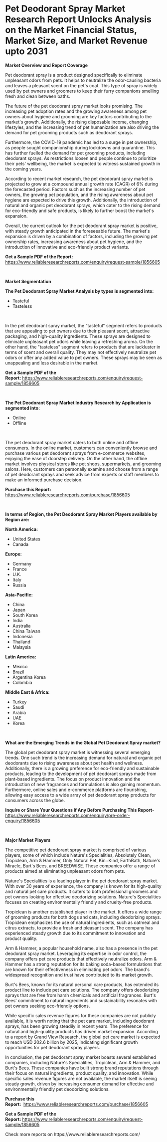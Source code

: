 <p><h1>Pet Deodorant Spray Market Research Report Unlocks Analysis on the Market Financial Status, Market Size, and Market Revenue upto 2031</h1></p><p><strong>Market Overview and Report Coverage</strong></p>
<p><p>Pet deodorant spray is a product designed specifically to eliminate unpleasant odors from pets. It helps to neutralize the odor-causing bacteria and leaves a pleasant scent on the pet's coat. This type of spray is widely used by pet owners and groomers to keep their furry companions smelling fresh and clean between baths.</p><p>The future of the pet deodorant spray market looks promising. The increasing pet adoption rates and the growing awareness among pet owners about hygiene and grooming are key factors contributing to the market's growth. Additionally, the rising disposable income, changing lifestyles, and the increasing trend of pet humanization are also driving the demand for pet grooming products such as deodorant sprays.</p><p>Furthermore, the COVID-19 pandemic has led to a surge in pet ownership, as people sought companionship during lockdowns and quarantine. This has further fuelled the demand for pet grooming products, including deodorant sprays. As restrictions loosen and people continue to prioritize their pets' wellbeing, the market is expected to witness sustained growth in the coming years.</p><p>According to recent market research, the pet deodorant spray market is projected to grow at a compound annual growth rate (CAGR) of 6% during the forecasted period. Factors such as the increasing number of pet owners, the growing pet population, and the rising awareness about pet hygiene are expected to drive this growth. Additionally, the introduction of natural and organic pet deodorant sprays, which cater to the rising demand for eco-friendly and safe products, is likely to further boost the market's expansion.</p><p>Overall, the current outlook for the pet deodorant spray market is positive, with steady growth anticipated in the foreseeable future. The market's expansion is driven by a combination of factors, including the growing pet ownership rates, increasing awareness about pet hygiene, and the introduction of innovative and eco-friendly product variants.</p></p>
<p><strong>Get a Sample PDF of the Report:</strong> <a href="https://www.reliableresearchreports.com/enquiry/request-sample/1856605">https://www.reliableresearchreports.com/enquiry/request-sample/1856605</a></p>
<p>&nbsp;</p>
<p><strong>Market Segmentation</strong></p>
<p><strong>The Pet Deodorant Spray Market Analysis by types is segmented into:</strong></p>
<p><ul><li>Tasteful</li><li>Tasteless</li></ul></p>
<p>&nbsp;</p>
<p><p>In the pet deodorant spray market, the "tasteful" segment refers to products that are appealing to pet owners due to their pleasant scent, attractive packaging, and high-quality ingredients. These sprays are designed to eliminate unpleasant pet odors while leaving a refreshing aroma. On the other hand, the "tasteless" segment refers to products that are lackluster in terms of scent and overall quality. They may not effectively neutralize pet odors or offer any added value to pet owners. These sprays may be seen as unappealing and less desirable in the market.</p></p>
<p><strong>Get a Sample PDF of the Report:</strong>&nbsp;<a href="https://www.reliableresearchreports.com/enquiry/request-sample/1856605">https://www.reliableresearchreports.com/enquiry/request-sample/1856605</a></p>
<p>&nbsp;</p>
<p><strong>The Pet Deodorant Spray Market Industry Research by Application is segmented into:</strong></p>
<p><ul><li>Online</li><li>Offline</li></ul></p>
<p>&nbsp;</p>
<p><p>The pet deodorant spray market caters to both online and offline consumers. In the online market, customers can conveniently browse and purchase various pet deodorant sprays from e-commerce websites, enjoying the ease of doorstep delivery. On the other hand, the offline market involves physical stores like pet shops, supermarkets, and grooming salons. Here, customers can personally examine and choose from a range of pet deodorant sprays and seek advice from experts or staff members to make an informed purchase decision.</p></p>
<p><strong>Purchase this Report:</strong>&nbsp; <a href="https://www.reliableresearchreports.com/purchase/1856605">https://www.reliableresearchreports.com/purchase/1856605</a></p>
<p>&nbsp;</p>
<p><strong>In terms of Region, the Pet Deodorant Spray Market Players available by Region are:</strong></p>
<p>
    <p> <strong> North America: </strong>
        <ul>
            <li>United States</li>
            <li>Canada</li>
        </ul>
        </p> 
    <p> <strong> Europe: </strong>
        <ul>
            <li>Germany</li>
            <li>France</li>
            <li>U.K.</li>
            <li>Italy</li>
            <li>Russia</li>
        </ul>
        </p> 
    <p> <strong> Asia-Pacific: </strong>
        <ul>
            <li>China</li>
            <li>Japan</li>
            <li>South Korea</li>
            <li>India</li>
            <li>Australia</li>
            <li>China Taiwan</li>
            <li>Indonesia</li>
            <li>Thailand</li>
            <li>Malaysia</li>
        </ul>
        </p> 
    <p> <strong> Latin America: </strong>
        <ul>
            <li>Mexico</li>
            <li>Brazil</li>
            <li>Argentina Korea</li>
            <li>Colombia</li>
        </ul>
        </p> 
    <p> <strong> Middle East & Africa: </strong>
        <ul>
            <li>Turkey</li>
            <li>Saudi</li>
            <li>Arabia</li>
            <li>UAE</li>
            <li>Korea</li>
        </ul>
    </p>
    </p>
<p>&nbsp;</p>
<p><strong>What are the Emerging Trends in the Global Pet Deodorant Spray market?</strong></p>
<p><p>The global pet deodorant spray market is witnessing several emerging trends. One such trend is the increasing demand for natural and organic pet deodorants due to rising awareness about pet health and wellness. Additionally, there is a growing preference for eco-friendly and sustainable products, leading to the development of pet deodorant sprays made from plant-based ingredients. The focus on product innovation and the introduction of new fragrances and formulations is also gaining momentum. Furthermore, online sales and e-commerce platforms are flourishing, allowing easy access to a wide array of pet deodorant spray products for consumers across the globe.</p></p>
<p><strong>Inquire or Share Your Questions If Any Before Purchasing This Report</strong>- <a href="https://www.reliableresearchreports.com/enquiry/pre-order-enquiry/1856605">https://www.reliableresearchreports.com/enquiry/pre-order-enquiry/1856605</a></p>
<p>&nbsp;</p>
<p><strong>Major Market Players</strong></p>
<p><p>The competitive pet deodorant spray market is comprised of various players, some of which include Nature's Specialities, Absolutely Clean, Tropiclean, Arm & Hammer, Only Natural Pet, Kin+Kind, EarthBath, Nature's Miracle, Burt's Bees, and BREEDWISE. These companies offer a range of products aimed at eliminating unpleasant odors from pets.</p><p>Nature's Specialities is a leading player in the pet deodorant spray market. With over 30 years of experience, the company is known for its high-quality and natural pet care products. It caters to both professional groomers and pet owners looking for effective deodorizing solutions. Nature's Specialities focuses on creating environmentally friendly and cruelty-free products.</p><p>Tropiclean is another established player in the market. It offers a wide range of grooming products for both dogs and cats, including deodorizing sprays. Tropiclean emphasizes the use of natural ingredients, such as oatmeal and citrus extracts, to provide a fresh and pleasant scent. The company has experienced steady growth due to its commitment to innovation and product quality.</p><p>Arm & Hammer, a popular household name, also has a presence in the pet deodorant spray market. Leveraging its expertise in odor control, the company offers pet care products that effectively neutralize odors. Arm & Hammer has a strong reputation for its baking soda-based formulations that are known for their effectiveness in eliminating pet odors. The brand's widespread recognition and trust have contributed to its market growth.</p><p>Burt's Bees, known for its natural personal care products, has extended its product line to include pet care solutions. The company offers deodorizing sprays that are free from harsh chemicals and artificial fragrances. Burt's Bees' commitment to natural ingredients and sustainability resonates with pet owners seeking eco-friendly options.</p><p>While specific sales revenue figures for these companies are not publicly available, it is worth noting that the pet care market, including deodorant sprays, has been growing steadily in recent years. The preference for natural and high-quality products has driven market expansion. According to a report by Grand View Research, the global pet care market is expected to reach USD 202.6 billion by 2025, indicating significant growth opportunities for pet deodorant spray players.</p><p>In conclusion, the pet deodorant spray market boasts several established companies, including Nature's Specialities, Tropiclean, Arm & Hammer, and Burt's Bees. These companies have built strong brand reputations through their focus on natural ingredients, product quality, and innovation. While specific sales revenue figures are not available, the market itself is seeing steady growth, driven by increasing consumer demand for effective and environmentally friendly pet deodorizing solutions.</p></p>
<p><strong>Purchase this Report:</strong>&nbsp;&nbsp;<a href="https://www.reliableresearchreports.com/purchase/1856605">https://www.reliableresearchreports.com/purchase/1856605</a></p>
<p></p>
<p><strong>Get a Sample PDF of the Report:</strong>&nbsp;<a href="https://www.reliableresearchreports.com/enquiry/request-sample/1856605">https://www.reliableresearchreports.com/enquiry/request-sample/1856605</a></p>
<p>Check more reports on https://www.reliableresearchreports.com/</p>